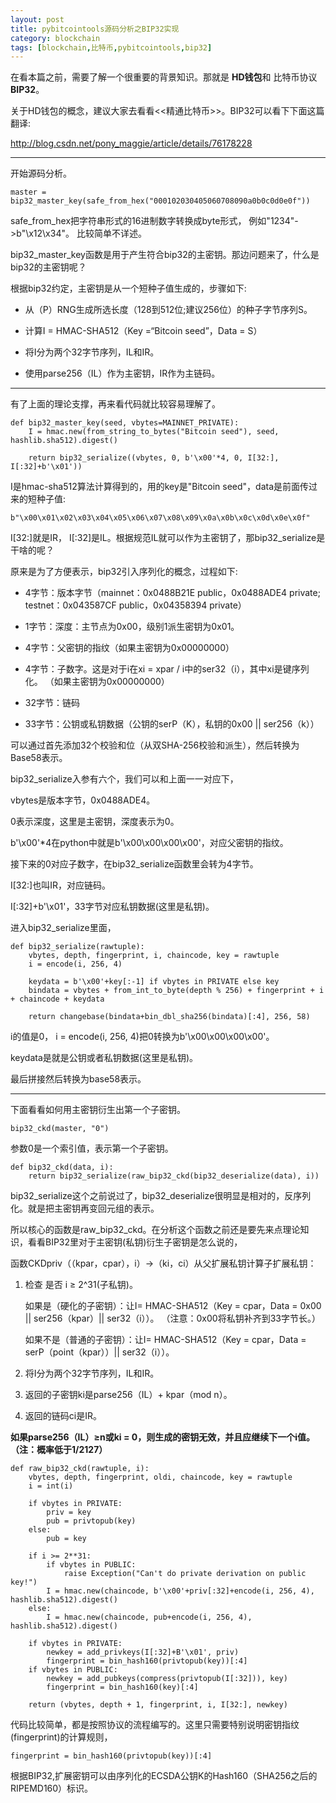 ```yaml
---
layout: post
title: pybitcointools源码分析之BIP32实现
category: blockchain
tags: [blockchain,比特币,pybitcointools,bip32]
---
```


在看本篇之前，需要了解一个很重要的背景知识。那就是 **HD钱包**和 比特币协议 **BIP32**。

关于HD钱包的概念，建议大家去看看<<精通比特币>>。BIP32可以看下下面这篇翻译:

http://blog.csdn.net/pony_maggie/article/details/76178228

-------------

开始源码分析。


```
master = bip32_master_key(safe_from_hex("000102030405060708090a0b0c0d0e0f"))
```

safe_from_hex把字符串形式的16进制数字转换成byte形式， 例如"1234"->b"\x12\x34"。
比较简单不详述。



bip32_master_key函数是用于产生符合bip32的主密钥。那边问题来了，什么是 bip32的主密钥呢？

根据bip32约定，主密钥是从一个短种子值生成的，步骤如下:


* 从（P）RNG生成所选长度（128到512位;建议256位）的种子字节序列S。

* 计算I = HMAC-SHA512（Key =“Bitcoin seed”，Data = S）

* 将I分为两个32字节序列，IL和IR。

* 使用parse256（IL）作为主密钥，IR作为主链码。

-----------

有了上面的理论支撑，再来看代码就比较容易理解了。

```
def bip32_master_key(seed, vbytes=MAINNET_PRIVATE):
    I = hmac.new(from_string_to_bytes("Bitcoin seed"), seed, hashlib.sha512).digest()

    return bip32_serialize((vbytes, 0, b'\x00'*4, 0, I[32:], I[:32]+b'\x01'))
```

I是hmac-sha512算法计算得到的，用的key是"Bitcoin seed"，data是前面传过来的短种子值: 

```
b"\x00\x01\x02\x03\x04\x05\x06\x07\x08\x09\x0a\x0b\x0c\x0d\x0e\x0f"
```

I[32:]就是IR， I[:32]是IL。根据规范IL就可以作为主密钥了，那bip32_serialize是干啥的呢？

原来是为了方便表示，bip32引入序列化的概念，过程如下:


* 4字节：版本字节（mainnet：0x0488B21E public，0x0488ADE4 private; testnet：0x043587CF public，0x04358394 private）

* 1字节：深度：主节点为0x00，级别1派生密钥为0x01。

* 4字节：父密钥的指纹（如果主密钥为0x00000000）

* 4字节：子数字。这是对于i在xi = xpar / i中的ser32（i），其中xi是键序列化。 （如果主密钥为0x00000000）

* 32字节：链码

* 33字节：公钥或私钥数据（公钥的serP（K），私钥的0x00 || ser256（k））

可以通过首先添加32个校验和位（从双SHA-256校验和派生），然后转换为Base58表示。


bip32_serialize入参有六个，我们可以和上面一一对应下，

vbytes是版本字节，0x0488ADE4。

0表示深度，这里是主密钥，深度表示为0。

b'\x00'*4在python中就是b'\x00\x00\x00\x00'，对应父密钥的指纹。

接下来的0对应子数字，在bip32_serialize函数里会转为4字节。

I[32:]也叫IR，对应链码。

I[:32]+b'\x01'，33字节对应私钥数据(这里是私钥)。



进入bip32_serialize里面，


```
def bip32_serialize(rawtuple):
    vbytes, depth, fingerprint, i, chaincode, key = rawtuple
    i = encode(i, 256, 4)

    keydata = b'\x00'+key[:-1] if vbytes in PRIVATE else key
    bindata = vbytes + from_int_to_byte(depth % 256) + fingerprint + i + chaincode + keydata

    return changebase(bindata+bin_dbl_sha256(bindata)[:4], 256, 58)

```

i的值是0， i = encode(i, 256, 4)把0转换为b'\x00\x00\x00\x00'。


keydata是就是公钥或者私钥数据(这里是私钥)。

最后拼接然后转换为base58表示。

-----------------


下面看看如何用主密钥衍生出第一个子密钥。

```
bip32_ckd(master, "0")
```

参数0是一个索引值，表示第一个子密钥。

```
def bip32_ckd(data, i):
    return bip32_serialize(raw_bip32_ckd(bip32_deserialize(data), i))
```

bip32_serialize这个之前说过了，bip32_deserialize很明显是相对的，反序列化。就是把主密钥再变回元组的表示。

所以核心的函数是raw_bip32_ckd。在分析这个函数之前还是要先来点理论知识，看看BIP32里对于主密钥(私钥)衍生子密钥是怎么说的，


函数CKDpriv（（kpar，cpar），i）→（ki，ci）从父扩展私钥计算子扩展私钥：

1. 检查 是否 i ≥ 2^31(子私钥)。

    如果是（硬化的子密钥）：让I= HMAC-SHA512（Key = cpar，Data = 0x00 || ser256（kpar）|| ser32（i））。 （注意：0x00将私钥补齐到33字节长。）

    如果不是（普通的子密钥）：让I= HMAC-SHA512（Key = cpar，Data = serP（point（kpar））|| ser32（i））。




2. 将I分为两个32字节序列，IL和IR。


3. 返回的子密钥ki是parse256（IL）+ kpar（mod n）。


4. 返回的链码ci是IR。

**如果parse256（IL）≥n或ki = 0，则生成的密钥无效，并且应继续下一个i值。 （注：概率低于1/2127）**



```
def raw_bip32_ckd(rawtuple, i):
    vbytes, depth, fingerprint, oldi, chaincode, key = rawtuple
    i = int(i)

    if vbytes in PRIVATE:
        priv = key
        pub = privtopub(key)
    else:
        pub = key

    if i >= 2**31:
        if vbytes in PUBLIC:
            raise Exception("Can't do private derivation on public key!")
        I = hmac.new(chaincode, b'\x00'+priv[:32]+encode(i, 256, 4), hashlib.sha512).digest()
    else:
        I = hmac.new(chaincode, pub+encode(i, 256, 4), hashlib.sha512).digest()

    if vbytes in PRIVATE:
        newkey = add_privkeys(I[:32]+B'\x01', priv)
        fingerprint = bin_hash160(privtopub(key))[:4]
    if vbytes in PUBLIC:
        newkey = add_pubkeys(compress(privtopub(I[:32])), key)
        fingerprint = bin_hash160(key)[:4]

    return (vbytes, depth + 1, fingerprint, i, I[32:], newkey)

```

代码比较简单，都是按照协议的流程编写的。这里只需要特别说明密钥指纹(fingerprint)的计算规则，

```
fingerprint = bin_hash160(privtopub(key))[:4]
```

根据BIP32,扩展密钥可以由序列化的ECSDA公钥K的Hash160（SHA256之后的RIPEMD160）标识。 